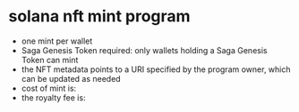 # solana nft mint program

- one mint per wallet
- Saga Genesis Token required: only wallets holding a Saga Genesis Token can mint
- the NFT metadata points to a URI specified by the program owner, which can be updated as needed
- cost of mint is: 
- the royalty fee is: 
